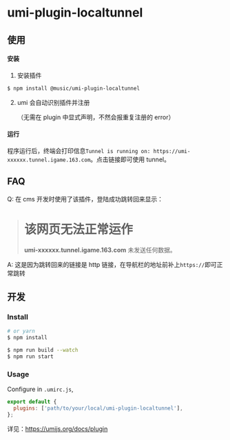 # umi-plugin-localtunnel

## 使用

#### 安装

1. 安装插件

```bash
$ npm install @music/umi-plugin-localtunnel
```

2. umi 会自动识别插件并注册

   （无需在 plugin 中显式声明，不然会报重复注册的 error）

#### 运行

程序运行后，终端会打印信息`Tunnel is running on: https://umi-xxxxxx.tunnel.igame.163.com`。点击链接即可使用 tunnel。

## FAQ

Q: 在 cms 开发时使用了该插件，登陆成功跳转回来显示：

> # 该网页无法正常运作
>
> **umi-xxxxxx.tunnel.igame.163.com** 未发送任何数据。

A: 这是因为跳转回来的链接是 http 链接，在导航栏的地址前补上`https://`即可正常跳转

## 开发

### Install

```bash
# or yarn
$ npm install
```

```bash
$ npm run build --watch
$ npm run start
```

### Usage

Configure in `.umirc.js`,

```js
export default {
  plugins: ['path/to/your/local/umi-plugin-localtunnel'],
};
```

详见：https://umijs.org/docs/plugin
